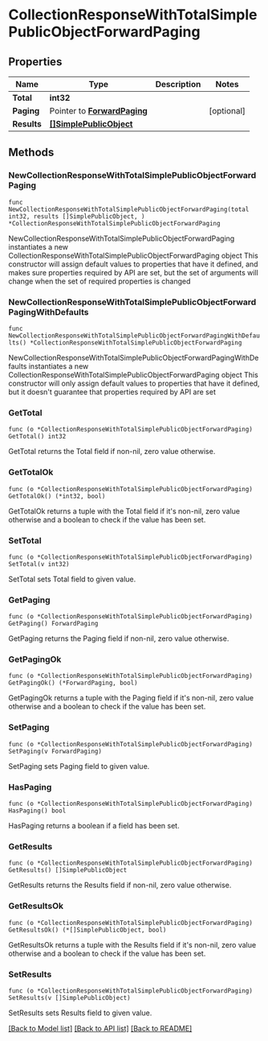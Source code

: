# CollectionResponseWithTotalSimplePublicObjectForwardPaging

## Properties

Name | Type | Description | Notes
------------ | ------------- | ------------- | -------------
**Total** | **int32** |  | 
**Paging** | Pointer to [**ForwardPaging**](ForwardPaging.md) |  | [optional] 
**Results** | [**[]SimplePublicObject**](SimplePublicObject.md) |  | 

## Methods

### NewCollectionResponseWithTotalSimplePublicObjectForwardPaging

`func NewCollectionResponseWithTotalSimplePublicObjectForwardPaging(total int32, results []SimplePublicObject, ) *CollectionResponseWithTotalSimplePublicObjectForwardPaging`

NewCollectionResponseWithTotalSimplePublicObjectForwardPaging instantiates a new CollectionResponseWithTotalSimplePublicObjectForwardPaging object
This constructor will assign default values to properties that have it defined,
and makes sure properties required by API are set, but the set of arguments
will change when the set of required properties is changed

### NewCollectionResponseWithTotalSimplePublicObjectForwardPagingWithDefaults

`func NewCollectionResponseWithTotalSimplePublicObjectForwardPagingWithDefaults() *CollectionResponseWithTotalSimplePublicObjectForwardPaging`

NewCollectionResponseWithTotalSimplePublicObjectForwardPagingWithDefaults instantiates a new CollectionResponseWithTotalSimplePublicObjectForwardPaging object
This constructor will only assign default values to properties that have it defined,
but it doesn't guarantee that properties required by API are set

### GetTotal

`func (o *CollectionResponseWithTotalSimplePublicObjectForwardPaging) GetTotal() int32`

GetTotal returns the Total field if non-nil, zero value otherwise.

### GetTotalOk

`func (o *CollectionResponseWithTotalSimplePublicObjectForwardPaging) GetTotalOk() (*int32, bool)`

GetTotalOk returns a tuple with the Total field if it's non-nil, zero value otherwise
and a boolean to check if the value has been set.

### SetTotal

`func (o *CollectionResponseWithTotalSimplePublicObjectForwardPaging) SetTotal(v int32)`

SetTotal sets Total field to given value.


### GetPaging

`func (o *CollectionResponseWithTotalSimplePublicObjectForwardPaging) GetPaging() ForwardPaging`

GetPaging returns the Paging field if non-nil, zero value otherwise.

### GetPagingOk

`func (o *CollectionResponseWithTotalSimplePublicObjectForwardPaging) GetPagingOk() (*ForwardPaging, bool)`

GetPagingOk returns a tuple with the Paging field if it's non-nil, zero value otherwise
and a boolean to check if the value has been set.

### SetPaging

`func (o *CollectionResponseWithTotalSimplePublicObjectForwardPaging) SetPaging(v ForwardPaging)`

SetPaging sets Paging field to given value.

### HasPaging

`func (o *CollectionResponseWithTotalSimplePublicObjectForwardPaging) HasPaging() bool`

HasPaging returns a boolean if a field has been set.

### GetResults

`func (o *CollectionResponseWithTotalSimplePublicObjectForwardPaging) GetResults() []SimplePublicObject`

GetResults returns the Results field if non-nil, zero value otherwise.

### GetResultsOk

`func (o *CollectionResponseWithTotalSimplePublicObjectForwardPaging) GetResultsOk() (*[]SimplePublicObject, bool)`

GetResultsOk returns a tuple with the Results field if it's non-nil, zero value otherwise
and a boolean to check if the value has been set.

### SetResults

`func (o *CollectionResponseWithTotalSimplePublicObjectForwardPaging) SetResults(v []SimplePublicObject)`

SetResults sets Results field to given value.



[[Back to Model list]](../README.md#documentation-for-models) [[Back to API list]](../README.md#documentation-for-api-endpoints) [[Back to README]](../README.md)


